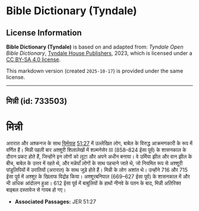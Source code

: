 # Bible Dictionary (Tyndale)

## License Information

**Bible Dictionary (Tyndale)** is based on and adapted from: _Tyndale Open Bible Dictionary_, [Tyndale House Publishers](https://tyndaleopenresources.com/), 2023, which is licensed under a [CC BY-SA 4.0 license](https://creativecommons.org/licenses/by-sa/4.0/legalcode.en).

This markdown version (created `2025-10-17`) is provided under the same license.



--------------------------------

## मिन्नी (id: 733503)

मिन्नी
======

अरारात और अश्कनज के साथ [यिर्मयाह](https://ref.ly/Jer51:27) [51:27](https://ref.ly/Jer51:27) में उल्लेखित लोग, बाबेल के विरुद्ध आक्रमणकारी के रूप में वर्णित हैं। मिन्नी पहली बार अश्शूरी शिलालेखों में शल्मनेसेर III (858–824 ईसा पूर्व) के शासनकाल के दौरान प्रकट होते हैं, जिन्होंने इन लोगों को लूटा और अपने अधीन बनाया। वे उर्मिया झील और वान झील के बीच, बाबेल के उत्तर में रहते थे, और मन्नेयाँ लोगों के साथ पहचाने जाते थे, जो नियमित रूप से अश्शूरी पांडुलिपियों में उरातियों (अरारात) के साथ जुड़े होते हैं। मिन्नी के लोग अशांत थे। उन्होंने 716 और 715 ईसा पूर्व में अश्शूर के खिलाफ विद्रोह किया। अश्शूरबनिपाल (669–627 ईसा पूर्व) के शासनकाल में और भी अधिक आंदोलन हुआ। 612 ईसा पूर्व में बाबुलियों के हाथों नीनवे के पतन के बाद, मिन्नी अतिरिक्त बाइबल दस्तावेज से गायब हो गए।

* **Associated Passages:** JER 51:27

